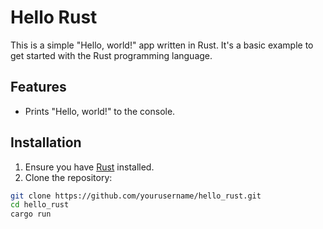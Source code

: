 # Hello Rust

This is a simple "Hello, world!" app written in Rust. It's a basic example to get started with the Rust programming language.

## Features
- Prints "Hello, world!" to the console.

## Installation
1. Ensure you have [Rust](https://www.rust-lang.org/tools/install) installed.
2. Clone the repository:

```bash
git clone https://github.com/yourusername/hello_rust.git
cd hello_rust
cargo run 

